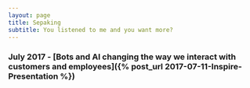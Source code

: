 ```yaml
---
layout: page
title: Sepaking
subtitle: You listened to me and you want more?
---
```


### July 2017 - [Bots and AI changing the way we interact with customers and employees]({% post_url 2017-07-11-Inspire-Presentation %})


